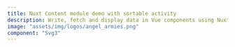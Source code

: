 ```yaml
---
title: Nuxt Content module demo with sortable activity
description: Write, fetch and display data in Vue components using Nuxt content module.
image: "assets/img/logos/angel_armies.png"
component: "Svg3"
---
```

